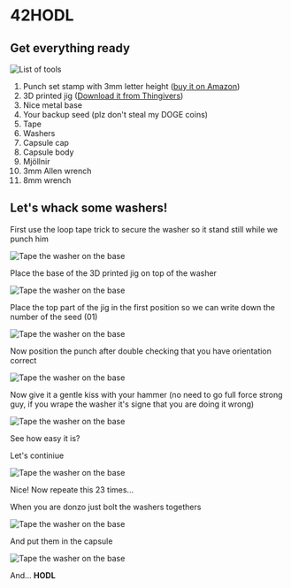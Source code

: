 # 42HODL

## Get everything ready

![List of tools](./img/1.png)

1. Punch set stamp with 3mm letter height ([buy it on Amazon](https://www.amazon.es/s?k=B081V4BVPG))
2. 3D printed jig ([Download it from Thingivers](https://www.thingiverse.com/thing:4830238))
3. Nice metal base
4. Your backup seed (plz don't steal my DOGE coins)
5. Tape
6. Washers
7. Capsule cap
8. Capsule body
9. Mjöllnir
10. 3mm Allen wrench
11. 8mm wrench

## Let's whack some washers!

First use the loop tape trick to secure the washer so it stand still while we punch him

![Tape the washer on the base](./img/2.png)

Place the base of the 3D printed jig on top of the washer

![Tape the washer on the base](./img/3.png)

Place the top part of the jig in the first position so we can write down the number of the seed (01)

![Tape the washer on the base](./img/4.png)

Now position the punch after double checking that you have orientation correct

![Tape the washer on the base](./img/5.png)

Now give it a gentle kiss with your hammer (no need to go full force strong guy, if you wrape the washer it's signe that you are doing it wrong)

![Tape the washer on the base](./img/6.png)

See how easy it is?

Let's continiue

![Tape the washer on the base](./img/7.png)

Nice! Now repeate this 23 times...

When you are donzo just bolt the washers togethers

![Tape the washer on the base](./img/8.png)

And put them in the capsule

![Tape the washer on the base](./img/9.png)

And... **HODL**
